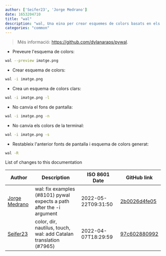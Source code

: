 ```yaml
---
author: ['Seifer23', 'Jorge Medrano']
date: 1653204710
title: "wal"
description: "wal, Una eina per crear esquemes de colors basats en els colors dominants del fons de pantalla."
categories: "common"
---
```

> Més informació: <https://github.com/dylanaraps/pywal>.

- Preveure l'esquema de colors:

```bash
wal --preview imatge.png
```

- Crear esquema de colors:

```bash
wal -i imatge.png
```

- Crea un esquema de colors clars:

```bash
wal -i imatge.png -l
```

- No canvia el fons de pantalla:

```bash
wal -i imatge.png -n
```

- No canvia els colors de la terminal:

```bash
wal -i imatge.png -s
```

- Restableix l'anterior fonts de pantalla i esquema de colors generat:

```bash
wal -R
```
List of changes to this documentation


Author | Description | ISO 8601 Date | GitHub link
------|-----|-----|-----
[Jorge Medrano](mailto:jamedranoa@unal.edu.co) | wal: fix examples (#8101) pywal expects a path after the -i argument | 2022-05-22T09:31:50 | [2b0026d4fe05](https://github.com/tldr-pages/tldr/commit/2b0026d4fe05535e6bab3240b838326f47078685)
[Seifer23](mailto:48915360+Seifer23@users.noreply.github.com) | color, dir, nautilus, touch, wal: add Catalan translation (#7965) | 2022-04-07T18:29:59 | [97c602880992](https://github.com/tldr-pages/tldr/commit/97c6028809920cd56e8270c571ac948e7893973e)

